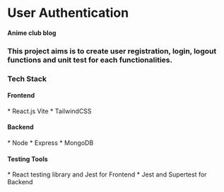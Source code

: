 <h1>User Authentication </h2>
<h4 italic>Anime club blog</h4>
<h3>This project aims is to create user registration, login, logout functions and unit test for each functionalities.</h2>
<h3>Tech Stack</h3>
  <h4>Frontend</h2>
    * React.js Vite 
    * TailwindCSS
  <h4>Backend</h2>
    * Node
    * Express
    * MongoDB
  <h4>Testing Tools</h2>
    * React testing library and Jest for Frontend
    * Jest and Supertest for Backend
